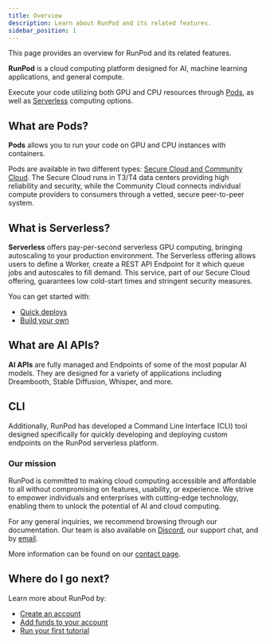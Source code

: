 ```yaml
---
title: Overview
description: Learn about RunPod and its related features.
sidebar_position: 1
---
```


This page provides an overview for RunPod and its related features.

**RunPod** is a cloud computing platform designed for AI, machine learning applications, and general compute.

Execute your code utilizing both GPU and CPU resources through [Pods](/pods/overview), as well as [Serverless](/serverless/overview) computing options.

## What are Pods?

**Pods** allows you to run your code on GPU and CPU instances with containers.

Pods are available in two different types: [Secure Cloud and Community Cloud](references/faq/#secure-cloud-vs-community-cloud).
The Secure Cloud runs in T3/T4 data centers providing high reliability and security, while the Community Cloud connects individual compute providers to consumers through a vetted, secure peer-to-peer system.

## What is Serverless?

**Serverless** offers pay-per-second serverless GPU computing, bringing autoscaling to your production environment.
The Serverless offering allows users to define a Worker, create a REST API Endpoint for it which queue jobs and autoscales to fill demand.
This service, part of our Secure Cloud offering, guarantees low cold-start times and stringent security measures.

You can get started with:

- [Quick deploys](/serverless/quick-deploys)
- [Build your own](/serverless/workers/overview)

## What are AI APIs?

**AI APIs** are fully managed and Endpoints of some of the most popular AI models.
They are designed for a variety of applications including Dreambooth, Stable Diffusion, Whisper, and more.

## CLI

Additionally, RunPod has developed a Command Line Interface (CLI) tool designed specifically for quickly developing and deploying custom endpoints on the RunPod serverless platform.

### Our mission

RunPod is committed to making cloud computing accessible and affordable to all without compromising on features, usability, or experience. We strive to empower individuals and enterprises with cutting-edge technology, enabling them to unlock the potential of AI and cloud computing.

For any general inquiries, we recommend browsing through our documentation.
Our team is also available on [Discord](https://discord.gg/cUpRmau42V), our support chat, and by [email](mailto:support@runpod.io).

More information can be found on our [contact page](https://www.runpod.io/contact).

## Where do I go next?

Learn more about RunPod by:

- [Create an account](/get-started/manage-accounts)
- [Add funds to your account](/get-started/billing-information)
- [Run your first tutorial](/tutorials/introduction/overview)
